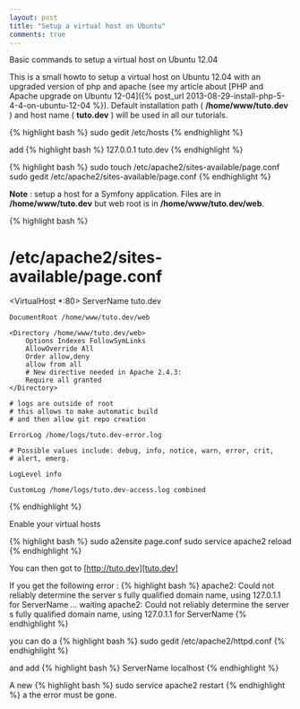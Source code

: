 ```yaml
---
layout: post
title: "Setup a virtual host on Ubuntu"
comments: true
---
```


Basic commands to setup a virtual host on Ubuntu 12.04

This is a small howto to setup a virtual host on Ubuntu 12.04 with an upgraded version of php and apache (see my article about [PHP and Apache upgrade on Ubuntu 12-04]({% post_url 2013-08-29-install-php-5-4-4-on-ubuntu-12-04 %}).
Default installation path ( **/home/www/tuto.dev** ) and host name ( **tuto.dev** ) will be used in all our tutorials.

{% highlight bash %}
sudo gedit /etc/hosts
{% endhighlight %}

add
{% highlight bash %}
127.0.0.1 tuto.dev
{% endhighlight %}

{% highlight bash %}
sudo touch /etc/apache2/sites-available/page.conf
sudo gedit /etc/apache2/sites-available/page.conf
{% endhighlight %}

**Note** : setup a host for a Symfony application. Files are in **/home/www/tuto.dev** but web root is in **/home/www/tuto.dev/web**.

{% highlight bash %}
# /etc/apache2/sites-available/page.conf
<VirtualHost *:80>
    ServerName tuto.dev

    DocumentRoot /home/www/tuto.dev/web

    <Directory /home/www/tuto.dev/web>
        Options Indexes FollowSymLinks
        AllowOverride All
        Order allow,deny
        allow from all
        # New directive needed in Apache 2.4.3:
        Require all granted
    </Directory>

    # logs are outside of root
    # this allows to make automatic build
    # and then allow git repo creation

    ErrorLog /home/logs/tuto.dev-error.log

    # Possible values include: debug, info, notice, warn, error, crit,
    # alert, emerg.

    LogLevel info

    CustomLog /home/logs/tuto.dev-access.log combined
</VirtualHost>
{% endhighlight %}

Enable your virtual hosts

{% highlight bash %}
sudo a2ensite page.conf
sudo service apache2 reload
{% endhighlight %}

You can then got to [http://tuto.dev][tuto.dev]


If you get the following error :
{% highlight bash %}
apache2: Could not reliably determine the server s
fully qualified domain name, using 127.0.1.1 for ServerName
 ... waiting apache2: Could not reliably determine
 the server s fully qualified domain name, using
 127.0.1.1 for ServerName
{% endhighlight %}


you can do a
{% highlight bash %}
sudo gedit /etc/apache2/httpd.conf
{% endhighlight %}

and add
{% highlight bash %}
ServerName localhost
{% endhighlight %}

A new
{% highlight bash %}
sudo service apache2 restart
{% endhighlight %}
a the error must be gone.

[tuto.dev]: http://tuto.dev